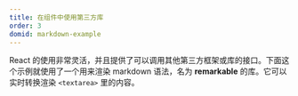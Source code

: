 ```yaml
---
title: 在组件中使用第三方库
order: 3
domid: markdown-example
---
```


React 的使用非常灵活，并且提供了可以调用其他第三方框架或库的接口。下面这个示例就使用了一个用来渲染 markdown 语法，名为 **remarkable** 的库。它可以实时转换渲染 `<textarea>` 里的内容。
